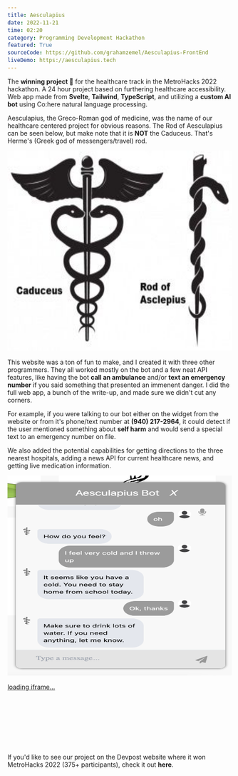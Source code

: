 ```yaml
---
title: Aesculapius
date: 2022-11-21
time: 02:20
category: Programming Development Hackathon
featured: True
sourceCode: https://github.com/grahamzemel/Aesculapius-FrontEnd
liveDemo: https://aesculapius.tech
---
```

<script>
import Link from '$lib/components/Link.svelte'
</script>
<div class="linkBtn">

The <strong>winning project 👑</strong> for the healthcare track in the <Link href='https://metrohacks-2022.devpost.com/'>MetroHacks 2022</Link> hackathon. A 24 hour project based on furthering healthcare accessibility. Web app made from <strong>Svelte</strong>, <strong>Tailwind</strong>, <strong>TypeScript</strong>, and utilizing a <strong>custom AI bot</strong> using <Link href='https://cohere.ai/'>Co:here</Link> natural language processing. 

Aesculapius, the Greco-Roman god of medicine, was the name of our healthcare centered project for obvious reasons. The Rod of Aesculapius can be seen below, but make note that it is <strong>NOT</strong> the Caduceus. That's Herme's (Greek god of messengers/travel) rod. 

<img
     alt="Rod of Aesculapius vs Caduceus"
     loading="lazy"
     decoding="async"
     width="672"
     height="448"
     src="./aesculapius.png"
/>

This website was a ton of fun to make, and I created it with three other programmers. They all worked mostly on the bot and a few neat API features, like having the bot <strong>call an ambulance</strong> and/or <strong>text an emergency number</strong> if you said something that presented an immenent danger. I did the full web app, a bunch of the write-up, and made sure we didn't cut any corners.

For example, if you were talking to our bot either on the widget from the <Link href='https://aesculapius.tech'>website</Link> or from it's phone/text number at <strong>(940) 217-2964</strong>, it could detect if the user mentioned something about <strong>self harm</strong> and would send a special text to an emergency number on file. 

We also added the potential capabilities for getting directions to the three nearest hospitals, adding a news API for current healthcare news, and getting live medication information.

<img
     alt="Demonstration of Aesculapius bot functionality"
     loading="lazy"
     decoding="async"
     width="672"
     height="448"
     src="./example.png"
/>

<div class="iframely-embed"><div class="iframely-responsive" style="height: 140px; padding-bottom: 0;"><a href="https://devpost.com/software/aesculapius" data-iframely-url="//iframely.net/4vr9OkA">loading iframe...</a></div></div><script async src="//iframely.net/embed.js"></script>
<br/>
If you'd like to see our project on the Devpost website where it won MetroHacks 2022 (375+ participants), check it out <Link href='https://devpost.com/software/aesculapius'><strong>here</strong></Link>.
</div>
